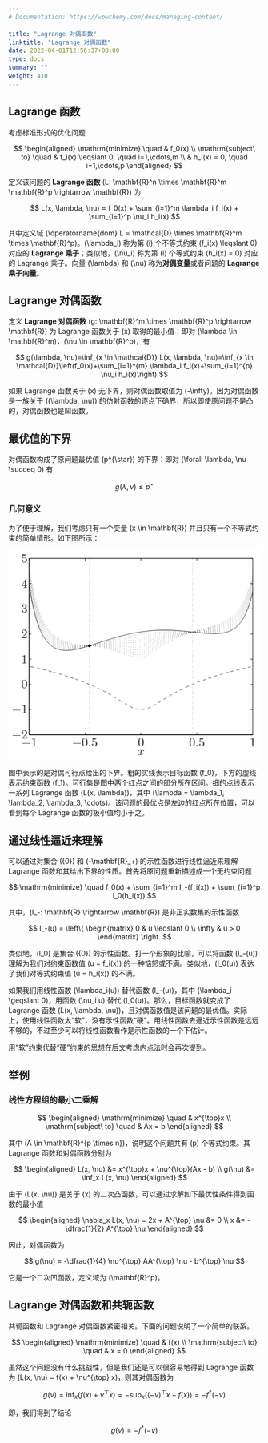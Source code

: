 ```yaml
---
# Documentation: https://wowchemy.com/docs/managing-content/

title: "Lagrange 对偶函数"
linktitle: "Lagrange 对偶函数"
date: 2022-04-01T12:56:37+08:00
type: docs
summary: ""
weight: 410
---
```


<!--more-->

## Lagrange 函数

考虑标准形式的优化问题

$$
\begin{aligned}
    \mathrm{minimize} \quad & f_0(x) \\
    \mathrm{subject\ to} \quad & f_i(x) \leqslant 0, \quad i=1,\cdots,m \\
    & h_i(x) = 0, \quad i=1,\cdots,p
\end{aligned}
$$

定义该问题的 **Lagrange 函数** \(L: \mathbf{R}^n \times \mathbf{R}^m \mathbf{R}^p \rightarrow \mathbf{R}\) 为

$$
L(x, \lambda, \nu) = f_0(x) + \sum_{i=1}^m \lambda_i f_i(x) + \sum_{i=1}^p \nu_i h_i(x)
$$

其中定义域 \(\operatorname{dom} L = \mathcal{D} \times \mathbf{R}^m \times \mathbf{R}^p\)。\(\lambda_i\) 称为第 \(i\) 个不等式约束 \(f_i(x) \leqslant 0\) 对应的 **Lagrange 乘子**；类似地，\(\nu_i\) 称为第 \(i\) 个等式约束 \(h_i(x) = 0\) 对应的 Lagrange 乘子。向量 \(\lambda\) 和 \(\nu\) 称为**对偶变量**或者问题的 **Lagrange 乘子向量**。

## Lagrange 对偶函数

定义 **Lagrange 对偶函数** \(g: \mathbf{R}^m \times \mathbf{R}^p \rightarrow \mathbf{R}\) 为 Lagrange 函数关于 \(x\) 取得的最小值：即对 \(\lambda \in \mathbf{R}^m\)，\(\nu \in \mathbf{R}^p\)，有

$$
g(\lambda, \nu)=\inf_{x \in \mathcal{D}} L(x, \lambda, \nu)=\inf_{x \in \mathcal{D}}\left(f_0(x)+\sum_{i=1}^{m} \lambda_i f_i(x)+\sum_{i=1}^{p} \nu_i h_i(x)\right)
$$

如果 Lagrange 函数关于 \(x\) 无下界，则对偶函数取值为 \(-\infty\)。因为对偶函数是一族关于 \((\lambda, \nu)\) 的仿射函数的逐点下确界，所以即使原问题不是凸的，对偶函数也是凹函数。

## 最优值的下界

对偶函数构成了原问题最优值 \(p^{\star}\) 的下界：即对 \(\forall \lambda, \nu \succeq 0\) 有

$$
g(\lambda, \nu) \leqslant p^{\star}
$$

### 几何意义

为了便于理解，我们考虑只有一个变量 \(x \in \mathbf{R}\) 并且只有一个不等式约束的简单情形。如下图所示：

![](1c8c0f7e8babb9bb33efe3b0cf280536.png)

图中表示的是对偶可行点给出的下界。粗的实线表示目标函数 \(f_0\)，下方的虚线表示约束函数 \(f_1\)。可行集是图中两个红点之间的部分所在区间。细的点线表示一系列 Lagrange 函数 \(L(x, \lambda)\)，其中 \(\lambda = \lambda_1, \lambda_2, \lambda_3, \cdots\)。该问题的最优点是左边的红点所在位置，可以看到每个 Lagrange 函数的极小值均小于之。

## 通过线性逼近来理解

可以通过对集合 \(\{0\}\) 和 \(-\mathbf{R}_+\) 的示性函数进行线性逼近来理解 Lagrange 函数和其给出下界的性质。首先将原问题重新描述成一个无约束问题

$$
\mathrm{minimize} \quad f_0(x) + \sum_{i=1}^m I_-(f_i(x)) + \sum_{i=1}^p I_0(h_i(x))
$$

其中，\(I_-: \mathbf{R} \rightarrow \mathbf{R}\) 是非正实数集的示性函数

$$
I_-(u) = \left\{
    \begin{matrix}
        0 & u \leqslant 0 \\
        \infty & u > 0
    \end{matrix}
\right.
$$

类似地，\(I_0\) 是集合 \(\{0\}\) 的示性函数。打一个形象的比喻，可以将函数 \(I_-(u)\) 理解为我们对约束函数值 \(u = f_i(x)\) 的一种恼怒或不满。类似地，\(I_0(u)\) 表达了我们对等式约束值 \(u = h_i(x)\) 的不满。

如果我们用线性函数 \(\lambda_i(u)\) 替代函数 \(I_-(u)\)，其中 \(\lambda_i \geqslant 0\)，用函数 \(\nu_i u\) 替代 \(I_0(u)\)。那么，目标函数就变成了 Lagrange 函数 \(L(x, \lambda, \nu)\)，且对偶函数值是该问题的最优值。实际上，使用线性函数太“软”，没有示性函数“硬”。用线性函数去逼近示性函数是远远不够的，不过至少可以将线性函数看作是示性函数的一个下估计。

用“软”约束代替“硬”约束的思想在后文考虑内点法时会再次提到。

## 举例

### 线性方程组的最小二乘解

$$
\begin{aligned}
    \mathrm{minimize} \quad & x^{\top}x \\
    \mathrm{subject\ to} \quad & Ax = b
\end{aligned}
$$

其中 \(A \in \mathbf{R}^{p \times n}\)，说明这个问题共有 \(p\) 个等式约束。其 Lagrange 函数和对偶函数分别为

$$
\begin{aligned}
    L(x, \nu) &= x^{\top}x + \nu^{\top}(Ax - b) \\
    g(\nu) &= \inf_x L(x, \nu)
\end{aligned}
$$

由于 \(L(x, \nu)\) 是关于 \(x\) 的二次凸函数，可以通过求解如下最优性条件得到函数的最小值

$$
\begin{aligned}
    \nabla_x L(x, \nu) = 2x + A^{\top} \nu &= 0 \\
    x &= -\dfrac{1}{2} A^{\top} \nu
\end{aligned}
$$

因此，对偶函数为

$$
g(\nu) = -\dfrac{1}{4} \nu^{\top} AA^{\top} \nu - b^{\top} \nu
$$

它是一个二次凹函数，定义域为 \(\mathbf{R}^p\)。

## Lagrange 对偶函数和共轭函数

共轭函数和 Lagrange 对偶函数紧密相关。下面的问题说明了一个简单的联系。

$$
\begin{aligned}
    \mathrm{minimize} \quad & f(x) \\
    \mathrm{subject\ to} \quad & x = 0
\end{aligned}
$$

虽然这个问题没有什么挑战性，但是我们还是可以很容易地得到 Lagrange 函数为 \(L(x, \nu) = f(x) + \nu^{\top} x\)，则其对偶函数为

$$
g(\nu) = \inf_x (f(x) + \nu^{\top} x) = -\sup_x ((-\nu)^{\top}x - f(x)) = -f^{*}(-\nu)
$$

即，我们得到了结论

$$
g(\nu) = -f^{*}(-\nu)
$$

